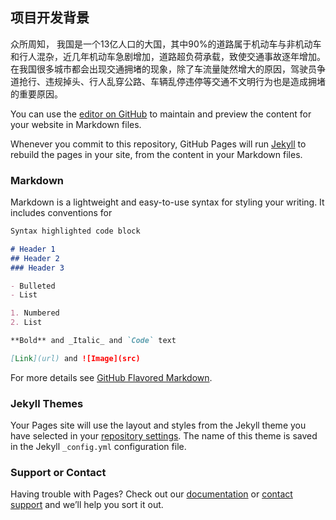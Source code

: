 ## 项目开发背景

众所周知， 我国是一个13亿人口的大国，其中90%的道路属于机动车与非机动车和行人混杂，近几年机动车急剧增加，道路超负荷承载，致使交通事故逐年增加。在我国很多城市都会出现交通拥堵的现象，除了车流量陡然增大的原因，驾驶员争道抢行、违规掉头、行人乱穿公路、车辆乱停违停等交通不文明行为也是造成拥堵的重要原因。

You can use the [editor on GitHub](https://github.com/yjh126yjh/ViolationReporter/edit/master/index.md) to maintain and preview the content for your website in Markdown files.

Whenever you commit to this repository, GitHub Pages will run [Jekyll](https://jekyllrb.com/) to rebuild the pages in your site, from the content in your Markdown files.

### Markdown

Markdown is a lightweight and easy-to-use syntax for styling your writing. It includes conventions for

```markdown
Syntax highlighted code block

# Header 1
## Header 2
### Header 3

- Bulleted
- List

1. Numbered
2. List

**Bold** and _Italic_ and `Code` text

[Link](url) and ![Image](src)
```

For more details see [GitHub Flavored Markdown](https://guides.github.com/features/mastering-markdown/).

### Jekyll Themes

Your Pages site will use the layout and styles from the Jekyll theme you have selected in your [repository settings](https://github.com/yjh126yjh/ViolationReporter/settings). The name of this theme is saved in the Jekyll `_config.yml` configuration file.

### Support or Contact

Having trouble with Pages? Check out our [documentation](https://help.github.com/categories/github-pages-basics/) or [contact support](https://github.com/contact) and we’ll help you sort it out.

